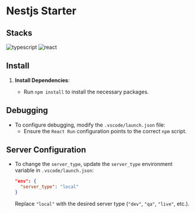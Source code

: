 # Nestjs Starter

## Stacks

![typescript](https://img.shields.io/badge/typescript-3178C6?style=for-the-badge&logo=typescript&logoColor=white)
![react](https://img.shields.io/badge/-React-61DAFB?logo=react&logoColor=white&style=for-the-badge)

## Install

1. **Install Dependencies**:

   - Run `npm install` to install the necessary packages.

## Debugging

- To configure debugging, modify the `.vscode/launch.json` file:
  - Ensure the `React Run` configuration points to the correct `npm` script.

## Server Configuration

- To change the `server_type`, update the `server_type` environment variable in `.vscode/launch.json`:
  ```json
  "env": {
    "server_type": "local"
  }
  ```
  Replace `"local"` with the desired server type (`"dev"`, `"qa"`, `"live"`, etc.).
